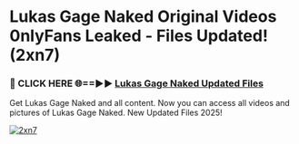 # Lukas Gage Naked Original Videos 0nlyFans Leaked - Files Updated! (2xn7)

<h3>🔴 CLICK HERE 🌐==►► <a href="https://tinyurl.com/up5wt9bj" rel="nofollow">Lukas Gage Naked Updated Files</a></h3>

Get Lukas Gage Naked and all content. Now you can access all videos and pictures of Lukas Gage Naked. New Updated Files 2025!

[![2xn7](https://i.imgur.com/ABiUzMV.gif)](https://tinyurl.com/up5wt9bj)

